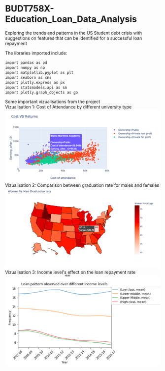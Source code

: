 # BUDT758X-Education_Loan_Data_Analysis
Exploring the trends and patterns in the US Student debt crisis with suggestions on features that can be identified for a successful loan repayment

The libraries imported include:
    
    import pandas as pd
    import numpy as np
    import matplotlib.pyplot as plt
    import seaborn as sns
    import plotly.express as px
    import statsmodels.api as sm
    import plotly.graph_objects as go

Some important vizualisations from the project<br/>
Vizualisation 1: Cost of Attendance by different university type<br/>
![](Images/Cost_of_attendance.PNG)<br/>
Vizualisation 2: Comparison between graduation rate for males and females<br/>
![](Images/Graduation_Rate_By_Gender.PNG)<br/>
Vizualisation 3: Income level's effect on the loan repayment rate <br/>
![](Images/Repayment_Rate_By_Income_Level.PNG)<br/>
